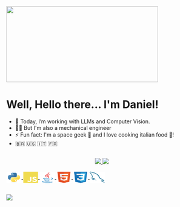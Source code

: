 <img src="https://i.kym-cdn.com/entries/icons/original/000/029/079/hellothere.jpg" width="400px"  height="200px">
<h1>Well, Hello there... I'm Daniel!</h1>

- 🔭 Today, I’m working with LLMs and Computer Vision.
- 👷‍♂️ But I'm also a mechanical engineer
- ⚡ Fun fact: I'm a space geek 🚀 and I love cooking italian food 🍕!
- 🇧🇷 🇺🇸 🇮🇹 🇫🇷

##

<div align="center">
  <a href="https://github.com/danielmacedodc">
  <img height="175px" src="https://github-readme-stats.vercel.app/api?username=danielmacedodc&show_icons=true&theme=algolia&include_all_commits=true&count_private=true"/>
  <img height="175px" src="https://github-readme-stats.vercel.app/api/top-langs/?username=danielmacedodc&layout=compact&langs_count=7&theme=algolia"/>
</div>
  
<div style="display: inline_block"><br>
  <img align="center" alt="Python" height="30" width="40" src="https://raw.githubusercontent.com/devicons/devicon/master/icons/python/python-original.svg">
  <img align="center" alt="Js" height="30" width="40" src="https://raw.githubusercontent.com/devicons/devicon/master/icons/javascript/javascript-plain.svg">
  <img align="center" alt="Java" height="30" width="40" src="https://raw.githubusercontent.com/devicons/devicon/master/icons/java/java-original.svg">
  <img align="center" alt="HTML" height="30" width="40" src="https://raw.githubusercontent.com/devicons/devicon/master/icons/html5/html5-original.svg">
  <img align="center" alt="CSS" height="30" width="40" src="https://raw.githubusercontent.com/devicons/devicon/master/icons/css3/css3-original.svg">
  <img align="center" alt="CSS" height="30" width="40" src="https://raw.githubusercontent.com/devicons/devicon/master/icons/mysql/mysql-original.svg">
</div>
  
##
  
<a href="https://www.linkedin.com/in/daniel-macedo-eng/" target="_blank"><img src="https://img.shields.io/badge/-LinkedIn-%230077B5?style=for-the-badge&logo=linkedin&logoColor=white" target="_blank"></a> 

